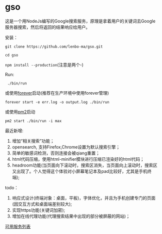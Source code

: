 gso
===
这是一个用NodeJs编写的Google搜索服务，原理是拿着用户的关键词去Google服务器搜索，然后将返回的结果响应给用户。

安装：

`git clone https://github.com/lenbo-ma/gso.git`

`cd gso`

`npm install --production`(注意是两个-)


Run:

` ./bin/run`

或使用[forever](https://github.com/nodejitsu/forever)启动(推荐在生产环境中使用forever管理)

`forever start -e err.log -o output.log ./bin/run`

或使用[pm2](https://github.com/Unitech/pm2)启动

`pm2 start ./bin/run -i max`

最近新增:

1. 增加“相关搜索”功能；
2. opensearch, 支持Firefox,Chrome设置为默认搜索引擎；
3. 简单的敏感词检测，否则连接会被qiang重置；
4. html代码压缩，使用html-minifier模块进行压缩已渲染好的html代码；
5. headroom功能(当页面向下滚动时，搜索区消失，当页面向上滚动时，搜索区又出现了。个人觉得这个体验对小屏幕笔记本及pad比较好，尤其是手机终端); 

todo：

1. 响应式设计(终端对象：桌面，平板)，字体优化，并且为手机创建专门的页面(因交互方式和桌面端差别较大);
2. 实现https功能(关键词加密);
3. 增加在线代理功能(代理搜索结果中出现的部分被屏蔽的网站)；

[可用服务列表](https://github.com/lenbo-ma/gso/wiki/%E5%8F%AF%E7%94%A8%E6%9C%8D%E5%8A%A1%E5%88%97%E8%A1%A8)
